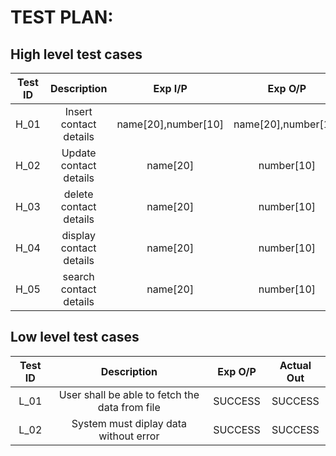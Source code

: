 # TEST PLAN:
## High level test cases
|Test ID | Description                      |Exp I/P             |Exp O/P             | Actual Out         | 
|:---:   | :----------------------------:   | :-----------------:|:------------------:|:------------------:|
|H_01    | Insert contact details           |name[20],number[10] |name[20],number[10] |name[20],number[10] | 
|H_02    | Update contact details           |name[20]            |number[10]          |number[10]          | 
|H_03    | delete contact details           |name[20]            |number[10]          |number[10]          | 
|H_04    | display contact details          |name[20]            |number[10]          |number[10]          | 
|H_05    | search contact details           |name[20]            |number[10]          |number[10]          | 
## Low level test cases
|Test ID | Description                                    |Exp O/P             | Actual Out         | 
|:---:   | :------------------------------------------:   | :-----------------:|:------------------:|
|L_01    | User shall be able to fetch the data from file |SUCCESS             |SUCCESS             | 
|L_02    | System must diplay data without error          |SUCCESS             |SUCCESS             | 
